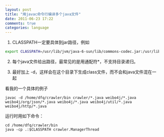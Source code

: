 ```yaml
---
layout: post
title: "用javac命令行编译多个java文件"
date: 2011-06-23 17:22
comments: true
categories: language
---
```

1. CLASSPATH一定要具体到jar路径，例如

``` bash
export CLASSPATH=/usr/lib/jvm/java-6-sun/lib/commons-codec.jar:/usr/lib/jvm/java-6-sun/lib/commons-httpclient-3.1.jar:/usr/lib/jvm/java-6-sun/lib/commons-logging-1.1.jar:/usr/lib/jvm/java-6-sun/lib/dt.jar:/usr/lib/jvm/java-6-sun/lib/htmlconverter.jar:/usr/lib/jvm/java-6-sun/lib/jconsole.jar:/usr/lib/jvm/java-6-sun/lib/junit-4.1.jar:/usr/lib/jvm/java-6-sun/lib/mysql-connector-java-5.1.16-bin.jar:/usr/lib/jvm/java-6-sun/lib/sa-jdi.jar:/usr/lib/jvm/java-6-sun/lib/tools.jar
```

2. 每个java文件给出路径，最常见的是用通配符*，不支持目录递归。

3. 最好加上 -d，这样会在这个目录下生成class文件，而不会和java文件混在一起

看我的一个具体的例子

```
javac -d /home/dfq/crawler/bin crawler/*.java weibo4j/*.java weibo4j/org/json/*.java weibo4j/*.java weibo4j/util/*.java weibo4j/http/*.java
```

运行时用如下命令：

```
cd /home/dfq/crawler/bin
java -cp .:$CLASSPATH crawler.ManagerThread
```